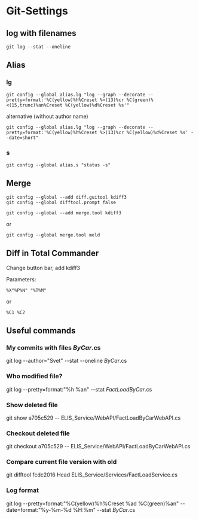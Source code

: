 # Git-Settings

## log with filenames
``` git
git log --stat --oneline
```

## Alias

### lg
```
git config --global alias.lg "log --graph --decorate --pretty=format:'%C(yellow)%h%Creset %>(13)%cr %C(green)%<(15,trunc)%an%Creset %C(yellow)%d%Creset %s'"
```

alternative (without author name)
```
git config --global alias.lg "log --graph --decorate --pretty=format:'%C(yellow)%h%Creset %>(13)%cr %C(yellow)%d%Creset %s' --date=short"
```

### s
```
git config --global alias.s "status -s"
```
## Merge

```
git config --global --add diff.guitool kdiff3
git config --global difftool.prompt false

git config --global --add merge.tool kdiff3
```

or

```
git config --global merge.tool meld
```
## Diff in Total Commander

Change button bar, add kdiff3

Parameters:
```
%X"%P%N" "%T%M"
```
or
```
%C1 %C2
```

## Useful commands 

### My commits with files *ByCar*.cs
git log --author="Svet" --stat --oneline *ByCar*.cs
 
### Who modified file?
git log --pretty=format:"%h %an" --stat *FactLoadByCar*.cs
 
### Show deleted file
git show a705c529 -- ELIS_Service/WebAPI/FactLoadByCarWebAPI.cs
 
### Checkout deleted file
git checkout a705c529 -- ELIS_Service/WebAPI/FactLoadByCarWebAPI.cs

### Compare current file version with old
git difftool fcdc2016 Head ELIS_Service/Services/FactLoadService.cs

### Log format
git log --pretty=format:"%C(yellow)%h%Creset %ad %C(green)%an" --date=format:"%y-%m-%d %H:%m" --stat *ByCar*.cs

